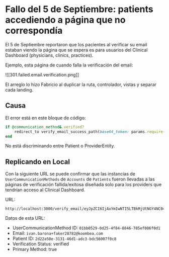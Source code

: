 # Fallo del 5 de Septiembre: patients accediendo a página que no correspondía

El 5 de Septiembre reportaron que los pacientes al verificar su email estaban viendo la página que se espera es para usuarios del Clinical Dashboard (physicians, clinics, practices).

Ejemplo, esta página de cuando falla la verificación del email:

![[301.failed.email.verification.png]]

El arreglo lo hizo Fabricio al duplicar la ruta, controlador, vistas y separar cada landing.

## Causa

El error está en este bloque de código:
```ruby
if @communication_method&.verified?
	redirect_to verify_email_success_path(base64_token: params.require(:base64_token))
end
```

No está discriminando entre Patient o ProviderEntity.

## Replicando en Local

Con la siguiente URL se puede confirmar que las instancias de `UserCommunicationMethods` de `Accounts` de `Patients` fueron llevadas a las páginas de verificación fallida/exitosa diseñada solo para los providers que tendrían acceso al Clinical Dashboard.

URL:
```
http://localhost:3000/verify_email/eyJpZCI6IjAxYmIwNTI5LTBkMjUtNGY4NC04ODQ2LTc4NWVmMDg2ZjBkMSIsImNvZGUiOiI1UW5sMEt2ay14SUpkWDVNblByaXRnIn0=
```

Datos de esta URL:
- UserCommunicationMethod ID: `01bb0529-0d25-4f84-8846-785ef086f0d1`
- Email: `ivan.barona+faker28782@koombea.com`
- Patient ID: `2d22a50e-3131-46d1-adc3-bdc56007f0c8`
- Verification Status: verified
- Primary Method: true

